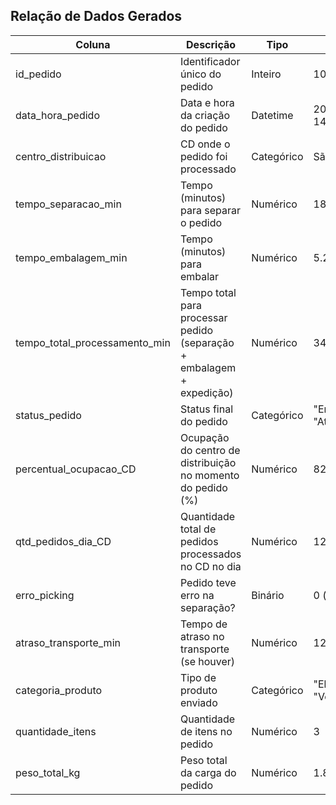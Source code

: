  ## Relação de Dados Gerados ##

| Coluna                     | Descrição                                                    | Tipo         | Exemplo                 |
| -------------------------- | ------------------------------------------------------------ | ------------ | ----------------------- |
| id_pedido                  | Identificador único do pedido                                | Inteiro      | 102345                  |
| data_hora_pedido           | Data e hora da criação do pedido                             | Datetime     | 2025-03-15 14:32        |
| centro_distribuicao        | CD onde o pedido foi processado                               | Categórico   | São Paulo (SP)          |
| tempo_separacao_min        | Tempo (minutos) para separar o pedido                         | Numérico     | 18.5                    |
| tempo_embalagem_min        | Tempo (minutos) para embalar                                  | Numérico     | 5.2                     |
| tempo_total_processamento_min | Tempo total para processar pedido (separação + embalagem + expedição) | Numérico     | 34.7                    |
| status_pedido              | Status final do pedido                                         | Categórico   | "Entregue" / "Atrasado"  |
| percentual_ocupacao_CD     | Ocupação do centro de distribuição no momento do pedido (%)     | Numérico     | 82.3                    |
| qtd_pedidos_dia_CD         | Quantidade total de pedidos processados no CD no dia         | Numérico     | 12.453                  |
| erro_picking               | Pedido teve erro na separação?                                | Binário      | 0 (não) / 1 (sim)       |
| atraso_transporte_min      | Tempo de atraso no transporte (se houver)                     | Numérico     | 12.1                    |
| categoria_produto          | Tipo de produto enviado                                       | Categórico   | "Eletrodoméstico", "Vestuário" |
| quantidade_itens           | Quantidade de itens no pedido                                  | Numérico     | 3                       |
| peso_total_kg              | Peso total da carga do pedido                                 | Numérico     | 1.8                     |
